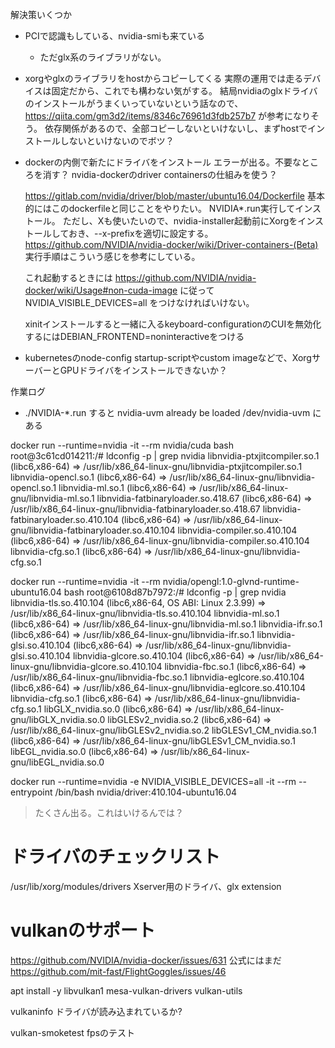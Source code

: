解決策いくつか

- PCIで認識もしている、nvidia-smiも来ている
    - ただglx系のライブラリがない。

- xorgやglxのライブラリをhostからコピーしてくる
    実際の運用では走るデバイスは固定だから、これでも構わない気がする。
    結局nvidiaのglxドライバのインストールがうまくいっていないという話なので、https://qiita.com/gm3d2/items/8346c76961d3fdb257b7 が参考になりそう。
    依存関係があるので、全部コピーしないといけないし、まずhostでインストールしないといけないのでボツ？

- dockerの内側で新たにドライバをインストール
    エラーが出る。不要なところを消す？
    nvidia-dockerのdriver containersの仕組みを使う？

    https://gitlab.com/nvidia/driver/blob/master/ubuntu16.04/Dockerfile 基本的にはこのdockerfileと同じことをやりたい。 NVIDIA*.run実行してインストール。
    ただし、Xも使いたいので、nvidia-installer起動前にXorgをインストールしておき、--x-prefixを適切に設定する。
    https://github.com/NVIDIA/nvidia-docker/wiki/Driver-containers-(Beta) 実行手順はこういう感じを参考にしている。

    これ起動するときには https://github.com/NVIDIA/nvidia-docker/wiki/Usage#non-cuda-image に従って NVIDIA_VISIBLE_DEVICES=all をつけなければいけない。

    xinitインストールすると一緒に入るkeyboard-configurationのCUIを無効化するにはDEBIAN_FRONTEND=noninteractiveをつける

- kubernetesのnode-config startup-scriptやcustom imageなどで、XorgサーバーとGPUドライバをインストールできないか？




作業ログ

- ./NVIDIA-*.run すると nvidia-uvm already be loaded
    /dev/nvidia-uvm にある

docker run --runtime=nvidia -it --rm nvidia/cuda bash
root@3c61cd014211:/# ldconfig -p | grep nvidia
        libnvidia-ptxjitcompiler.so.1 (libc6,x86-64) => /usr/lib/x86_64-linux-gnu/libnvidia-ptxjitcompiler.so.1
        libnvidia-opencl.so.1 (libc6,x86-64) => /usr/lib/x86_64-linux-gnu/libnvidia-opencl.so.1
        libnvidia-ml.so.1 (libc6,x86-64) => /usr/lib/x86_64-linux-gnu/libnvidia-ml.so.1
        libnvidia-fatbinaryloader.so.418.67 (libc6,x86-64) => /usr/lib/x86_64-linux-gnu/libnvidia-fatbinaryloader.so.418.67
        libnvidia-fatbinaryloader.so.410.104 (libc6,x86-64) => /usr/lib/x86_64-linux-gnu/libnvidia-fatbinaryloader.so.410.104
        libnvidia-compiler.so.410.104 (libc6,x86-64) => /usr/lib/x86_64-linux-gnu/libnvidia-compiler.so.410.104
        libnvidia-cfg.so.1 (libc6,x86-64) => /usr/lib/x86_64-linux-gnu/libnvidia-cfg.so.1

docker run --runtime=nvidia -it --rm nvidia/opengl:1.0-glvnd-runtime-ubuntu16.04 bash
root@6108d87b7972:/# ldconfig -p | grep nvidia
        libnvidia-tls.so.410.104 (libc6,x86-64, OS ABI: Linux 2.3.99) => /usr/lib/x86_64-linux-gnu/libnvidia-tls.so.410.104
        libnvidia-ml.so.1 (libc6,x86-64) => /usr/lib/x86_64-linux-gnu/libnvidia-ml.so.1
        libnvidia-ifr.so.1 (libc6,x86-64) => /usr/lib/x86_64-linux-gnu/libnvidia-ifr.so.1
        libnvidia-glsi.so.410.104 (libc6,x86-64) => /usr/lib/x86_64-linux-gnu/libnvidia-glsi.so.410.104
        libnvidia-glcore.so.410.104 (libc6,x86-64) => /usr/lib/x86_64-linux-gnu/libnvidia-glcore.so.410.104
        libnvidia-fbc.so.1 (libc6,x86-64) => /usr/lib/x86_64-linux-gnu/libnvidia-fbc.so.1
        libnvidia-eglcore.so.410.104 (libc6,x86-64) => /usr/lib/x86_64-linux-gnu/libnvidia-eglcore.so.410.104
        libnvidia-cfg.so.1 (libc6,x86-64) => /usr/lib/x86_64-linux-gnu/libnvidia-cfg.so.1
        libGLX_nvidia.so.0 (libc6,x86-64) => /usr/lib/x86_64-linux-gnu/libGLX_nvidia.so.0
        libGLESv2_nvidia.so.2 (libc6,x86-64) => /usr/lib/x86_64-linux-gnu/libGLESv2_nvidia.so.2
        libGLESv1_CM_nvidia.so.1 (libc6,x86-64) => /usr/lib/x86_64-linux-gnu/libGLESv1_CM_nvidia.so.1
        libEGL_nvidia.so.0 (libc6,x86-64) => /usr/lib/x86_64-linux-gnu/libEGL_nvidia.so.0

docker run --runtime=nvidia -e NVIDIA_VISIBLE_DEVICES=all -it --rm --entrypoint /bin/bash nvidia/driver:410.104-ubuntu16.04
> たくさん出る。これはいけるんでは？

# ドライバのチェックリスト

/usr/lib/xorg/modules/drivers  Xserver用のドライバ、glx extension


# vulkanのサポート
https://github.com/NVIDIA/nvidia-docker/issues/631
公式にはまだ
https://github.com/mit-fast/FlightGoggles/issues/46

apt install -y libvulkan1 mesa-vulkan-drivers vulkan-utils

vulkaninfo  ドライバが読み込まれているか?

vulkan-smoketest fpsのテスト
